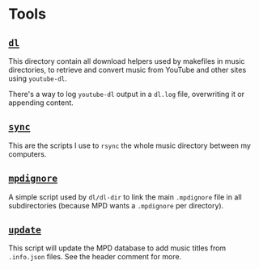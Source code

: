 Tools
=====

[`dl`](dl)
----------

This directory contain all download helpers used by makefiles in music
directories, to retrieve and convert music from YouTube and other sites
using `youtube-dl`.

There's a way to log `youtube-dl` output in a `dl.log` file, overwriting
it or appending content.

[`sync`](sync)
--------------

This are the scripts I use to `rsync` the whole music directory between
my computers.

[`mpdignore`](mpdignore)
------------------------

A simple script used by `dl/dl-dir` to link the main `.mpdignore` file
in all subdirectories (because MPD wants a `.mpdignore` per directory).

[`update`](update)
------------------

This script will update the MPD database to add music titles from
`.info.json` files. See the header comment for more.
